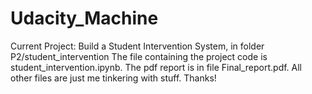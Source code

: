 # Udacity_Machine
Current Project: Build a Student Intervention System, in folder P2/student_intervention
The file containing the project code is student_intervention.ipynb. The pdf report is in file Final_report.pdf.
All other files are just me tinkering with stuff. Thanks!
